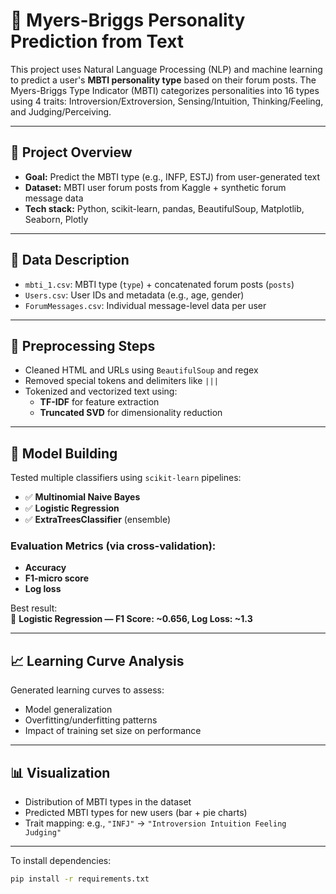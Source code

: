 # 🧠 Myers-Briggs Personality Prediction from Text

This project uses Natural Language Processing (NLP) and machine learning to predict a user's **MBTI personality type** based on their forum posts. The Myers-Briggs Type Indicator (MBTI) categorizes personalities into 16 types using 4 traits: Introversion/Extroversion, Sensing/Intuition, Thinking/Feeling, and Judging/Perceiving.

---

## 🚀 Project Overview

- **Goal:** Predict the MBTI type (e.g., INFP, ESTJ) from user-generated text
- **Dataset:** MBTI user forum posts from Kaggle + synthetic forum message data
- **Tech stack:** Python, scikit-learn, pandas, BeautifulSoup, Matplotlib, Seaborn, Plotly


---

## 🧬 Data Description

- `mbti_1.csv`: MBTI type (`type`) + concatenated forum posts (`posts`)
- `Users.csv`: User IDs and metadata (e.g., age, gender)
- `ForumMessages.csv`: Individual message-level data per user

---

## 🧹 Preprocessing Steps

- Cleaned HTML and URLs using `BeautifulSoup` and regex
- Removed special tokens and delimiters like `|||`
- Tokenized and vectorized text using:
  - **TF-IDF** for feature extraction
  - **Truncated SVD** for dimensionality reduction

---

## 🤖 Model Building

Tested multiple classifiers using `scikit-learn` pipelines:

- ✅ **Multinomial Naive Bayes**
- ✅ **Logistic Regression**
- ✅ **ExtraTreesClassifier** (ensemble)

### Evaluation Metrics (via cross-validation):
- **Accuracy**
- **F1-micro score**
- **Log loss**

Best result:  
🧠 **Logistic Regression — F1 Score: ~0.656, Log Loss: ~1.3**

---

## 📈 Learning Curve Analysis

Generated learning curves to assess:
- Model generalization
- Overfitting/underfitting patterns
- Impact of training set size on performance

---

## 📊 Visualization

- Distribution of MBTI types in the dataset
- Predicted MBTI types for new users (bar + pie charts)
- Trait mapping: e.g., `"INFJ"` → `"Introversion Intuition Feeling Judging"`

---

To install dependencies:

```bash
pip install -r requirements.txt
